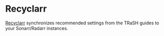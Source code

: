 # Recyclarr

[Recyclarr](https://github.com/recyclarr/recyclarr) synchronizes recommended settings from the TRaSH guides to your Sonarr/Radarr instances.
